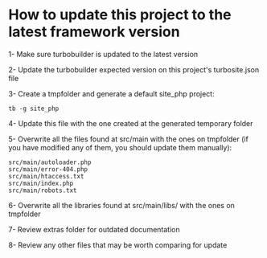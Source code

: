 # How to update this project to the latest framework version


1- Make sure turbobuilder is updated to the latest version

2- Update the turbobuilder expected version on this project's turbosite.json file

3- Create a tmpfolder and generate a default site_php project:

    tb -g site_php

4- Update this file with the one created at the generated temporary folder

5- Overwrite all the files found at src/main with the ones on tmpfolder
   (if you have modified any of them, you should update them manually):

    src/main/autoloader.php
    src/main/error-404.php
    src/main/htaccess.txt
    src/main/index.php
    src/main/robots.txt

6- Overwrite all the libraries found at src/main/libs/ with the ones on tmpfolder

7- Review extras folder for outdated documentation

8- Review any other files that may be worth comparing for update